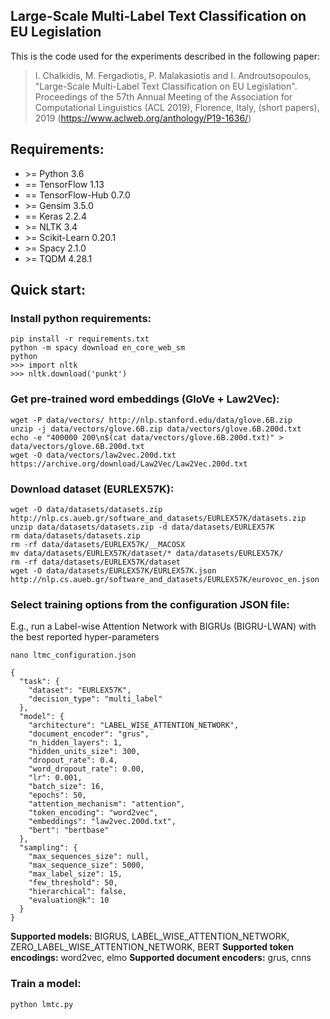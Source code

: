 ## Large-Scale Multi-Label Text Classification on EU Legislation

This is the code used for the experiments described in the following paper:


> I. Chalkidis, M. Fergadiotis, P. Malakasiotis and I. Androutsopoulos, "Large-Scale Multi-Label Text Classification on EU Legislation". Proceedings of the 57th Annual Meeting of the Association for Computational Linguistics (ACL 2019), Florence, Italy, (short papers), 2019 (https://www.aclweb.org/anthology/P19-1636/)

## Requirements:

* \>= Python 3.6
* == TensorFlow 1.13
* == TensorFlow-Hub 0.7.0
* \>= Gensim 3.5.0
* == Keras 2.2.4
* \>= NLTK 3.4
* \>= Scikit-Learn 0.20.1
* \>= Spacy 2.1.0
* \>= TQDM 4.28.1

## Quick start:

### Install python requirements:

```
pip install -r requirements.txt
python -m spacy download en_core_web_sm
python
>>> import nltk
>>> nltk.download('punkt')
```

### Get pre-trained word embeddings (GloVe + Law2Vec):

```
wget -P data/vectors/ http://nlp.stanford.edu/data/glove.6B.zip
unzip -j data/vectors/glove.6B.zip data/vectors/glove.6B.200d.txt
echo -e "400000 200\n$(cat data/vectors/glove.6B.200d.txt)" > data/vectors/glove.6B.200d.txt
wget -O data/vectors/law2vec.200d.txt https://archive.org/download/Law2Vec/Law2Vec.200d.txt
```

### Download dataset (EURLEX57K):

```
wget -O data/datasets/datasets.zip http://nlp.cs.aueb.gr/software_and_datasets/EURLEX57K/datasets.zip
unzip data/datasets/datasets.zip -d data/datasets/EURLEX57K
rm data/datasets/datasets.zip
rm -rf data/datasets/EURLEX57K/__MACOSX
mv data/datasets/EURLEX57K/dataset/* data/datasets/EURLEX57K/
rm -rf data/datasets/EURLEX57K/dataset
wget -O data/datasets/EURLEX57K/EURLEX57K.json http://nlp.cs.aueb.gr/software_and_datasets/EURLEX57K/eurovoc_en.json
```

### Select training options from the configuration JSON file:

E.g., run a Label-wise Attention Network with BIGRUs (BIGRU-LWAN) with the best reported hyper-parameters

```
nano ltmc_configuration.json

{
  "task": {
    "dataset": "EURLEX57K",
    "decision_type": "multi_label"
  },
  "model": {
    "architecture": "LABEL_WISE_ATTENTION_NETWORK",
    "document_encoder": "grus",
    "n_hidden_layers": 1,
    "hidden_units_size": 300,
    "dropout_rate": 0.4,
    "word_dropout_rate": 0.00,
    "lr": 0.001,
    "batch_size": 16,
    "epochs": 50,
    "attention_mechanism": "attention",
    "token_encoding": "word2vec",
    "embeddings": "law2vec.200d.txt",
    "bert": "bertbase"
  },
  "sampling": {
    "max_sequences_size": null,
    "max_sequence_size": 5000,
    "max_label_size": 15,
    "few_threshold": 50,
    "hierarchical": false,
    "evaluation@k": 10
  }
}
```

**Supported models:** BIGRUS, LABEL_WISE_ATTENTION_NETWORK, ZERO_LABEL_WISE_ATTENTION_NETWORK, BERT
**Supported token encodings:** word2vec, elmo 
**Supported document encoders:** grus, cnns

### Train a model:

```
python lmtc.py
```
